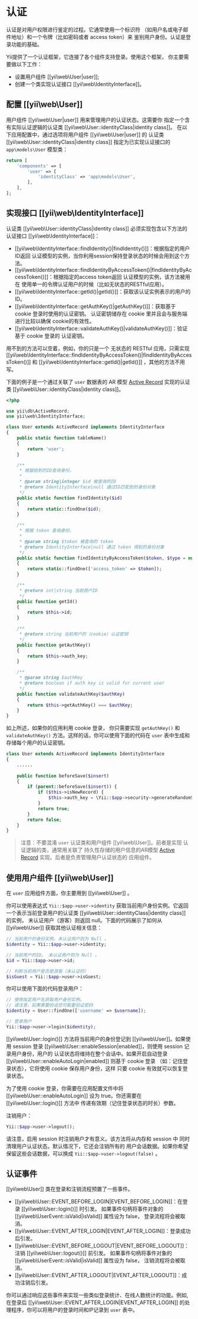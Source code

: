 认证
==============

认证是对用户权限进行鉴定的过程。它通常使用一个标识符
（如用户名或电子邮件地址）和一个令牌（比如密码或者 access token）来
鉴别用户身份。认证是登录功能的基础。

Yii提供了一个认证框架，它连接了各个组件支持登录。使用这个框架，
你主要需要做以下工作：
 
* 设置用户组件 [[yii\web\User|user]];
* 创建一个类实现认证接口 [[yii\web\IdentityInterface]]。


## 配置 [[yii\web\User]] <span id="configuring-user"></span>

用户组件 [[yii\web\User|user]] 用来管理用户的认证状态。这需要你
指定一个含有实际认证逻辑的认证类 [[yii\web\User::identityClass|identity class]]。
在以下应用配置中，通过选项将用户组件 [[yii\web\User|user]] 的
认证类 [[yii\web\User::identityClass|identity class]] 指定为已实现认证接口的 
`app\models\User` 模型类：
  
```php
return [
    'components' => [
        'user' => [
            'identityClass' => 'app\models\User',
        ],
    ],
];
```


## 实现接口 [[yii\web\IdentityInterface]] <span id="implementing-identity"></span>

认证类 [[yii\web\User::identityClass|identity class]] 必须实现包含以下方法的
认证接口 [[yii\web\IdentityInterface]]：

* [[yii\web\IdentityInterface::findIdentity()|findIdentity()]]：根据指定的用户ID返回
  认证模型的实例，当你利用session保持登录状态的时候会用到这个方法。
* [[yii\web\IdentityInterface::findIdentityByAccessToken()|findIdentityByAccessToken()]]：根据指定的access token返回
  认证模型的实例，该方法被用在
  使用单一的令牌认证用户的时候（比如无状态的RESTful应用）。
* [[yii\web\IdentityInterface::getId()|getId()]]：获取该认证实例表示的用户的ID。
* [[yii\web\IdentityInterface::getAuthKey()|getAuthKey()]]：获取基于 cookie 登录时使用的认证密钥。
  认证密钥储存在 cookie 里并且会与服务端进行比较以确保
  cookie的有效性。
* [[yii\web\IdentityInterface::validateAuthKey()|validateAuthKey()]]：验证基于 cookie 登录的
  认证密钥。

用不到的方法可以空着，例如，你的只是一个
无状态的 RESTful 应用，只需实现 [[yii\web\IdentityInterface::findIdentityByAccessToken()|findIdentityByAccessToken()]]
和 [[yii\web\IdentityInterface::getId()|getId()]] ，其他的方法不用写。

下面的例子是一个通过关联了 `user` 数据表的 
AR 模型 [Active Record](db-active-record.md) 实现的认证类 [[yii\web\User::identityClass|identity class]]。

```php
<?php

use yii\db\ActiveRecord;
use yii\web\IdentityInterface;

class User extends ActiveRecord implements IdentityInterface
{
    public static function tableName()
    {
        return 'user';
    }

    /**
     * 根据给到的ID查询身份。
     *
     * @param string|integer $id 被查询的ID
     * @return IdentityInterface|null 通过ID匹配到的身份对象
     */
    public static function findIdentity($id)
    {
        return static::findOne($id);
    }

    /**
     * 根据 token 查询身份。
     *
     * @param string $token 被查询的 token
     * @return IdentityInterface|null 通过 token 得到的身份对象
     */
    public static function findIdentityByAccessToken($token, $type = null)
    {
        return static::findOne(['access_token' => $token]);
    }

    /**
     * @return int|string 当前用户ID
     */
    public function getId()
    {
        return $this->id;
    }

    /**
     * @return string 当前用户的（cookie）认证密钥
     */
    public function getAuthKey()
    {
        return $this->auth_key;
    }

    /**
     * @param string $authKey
     * @return boolean if auth key is valid for current user
     */
    public function validateAuthKey($authKey)
    {
        return $this->getAuthKey() === $authKey;
    }
}
```

如上所述，如果你的应用利用 cookie 登录，
你只需要实现 `getAuthKey()` 和 `validateAuthKey()` 方法。这样的话，你可以使用下面的代码在 
`user` 表中生成和存储每个用户的认证密钥。

```php
class User extends ActiveRecord implements IdentityInterface
{
    ......
    
    public function beforeSave($insert)
    {
        if (parent::beforeSave($insert)) {
            if ($this->isNewRecord) {
                $this->auth_key = \Yii::$app->security->generateRandomString();
            }
            return true;
        }
        return false;
    }
}
```

> 注意：不要混淆 `user` 认证类和用户组件 [[yii\web\User]]。前者是实现
  认证逻辑的类，通常用关联了
  持久性存储的用户信息的AR模型 [Active Record](db-active-record.md) 实现。后者是负责管理用户认证状态的
  应用组件。


## 使用用户组件 [[yii\web\User]] <span id="using-user"></span>

在 `user` 应用组件方面，你主要用到 [[yii\web\User]] 。

你可以使用表达式 `Yii::$app->user->identity` 获取当前用户身份实例。它返回
一个表示当前登录用户的认证类 [[yii\web\User::identityClass|identity class]] 的实例，
未认证用户（游客）则返回 null。下面的代码展示了如何从 [[yii\web\User]] 
获取其他认证相关信息：

```php
// 当前用户的身份实例。未认证用户则为 Null 。
$identity = Yii::$app->user->identity;

// 当前用户的ID。 未认证用户则为 Null 。
$id = Yii::$app->user->id;

// 判断当前用户是否是游客（未认证的）
$isGuest = Yii::$app->user->isGuest;
```

你可以使用下面的代码登录用户：

```php
// 使用指定用户名获取用户身份实例。
// 请注意，如果需要的话您可能要验证密码
$identity = User::findOne(['username' => $username]);

// 登录用户
Yii::$app->user->login($identity);
```

[[yii\web\User::login()]] 方法将当前用户的身份登记到 [[yii\web\User]]。如果使用 session 登录
[[yii\web\User::enableSession|enabled]]，则使用 session 记录用户身份，用户的
认证状态将维持在整个会话中。如果开启自动登录 [[yii\web\User::enableAutoLogin|enabled]] 
则基于 cookie 登录 （如：记住登录状态），它将使用 cookie 保存用户身份，这样
只要 cookie 有效就可以恢复登录状态。

为了使用 cookie 登录，你需要在应用配置文件中将 [[yii\web\User::enableAutoLogin]] 
设为 true。你还需要在 [[yii\web\User::login()]] 方法中
传递有效期（记住登录状态的时长）参数。

注销用户：

```php
Yii::$app->user->logout();
```

请注意，启用 session 时注销用户才有意义。该方法将从内存和 session 中
同时清理用户认证状态。默认情况下，它还会注销所有的
用户会话数据。如果你希望保留这些会话数据，可以换成 `Yii::$app->user->logout(false)` 。


## 认证事件 <span id="auth-events"></span>

[[yii\web\User]] 类在登录和注销流程预置了一些事件。

* [[yii\web\User::EVENT_BEFORE_LOGIN|EVENT_BEFORE_LOGIN]]：在登录 [[yii\web\User::login()]] 时引发。
  如果事件句柄将事件对象的 [[yii\web\UserEvent::isValid|isValid]] 属性设为 false，
  登录流程将会被取消。
* [[yii\web\User::EVENT_AFTER_LOGIN|EVENT_AFTER_LOGIN]]：登录成功后引发。
* [[yii\web\User::EVENT_BEFORE_LOGOUT|EVENT_BEFORE_LOGOUT]]：注销 [[yii\web\User::logout()]] 前引发。
  如果事件句柄将事件对象的 [[yii\web\UserEvent::isValid|isValid]] 属性设为 false，
  注销流程将会被取消。
* [[yii\web\User::EVENT_AFTER_LOGOUT|EVENT_AFTER_LOGOUT]]：成功注销后引发。

你可以通过响应这些事件来实现一些类似登录统计、在线人数统计的功能。例如,
在登录后 [[yii\web\User::EVENT_AFTER_LOGIN|EVENT_AFTER_LOGIN]] 的处理程序，你可以将用户的登录时间和IP记录到
`user` 表中。
